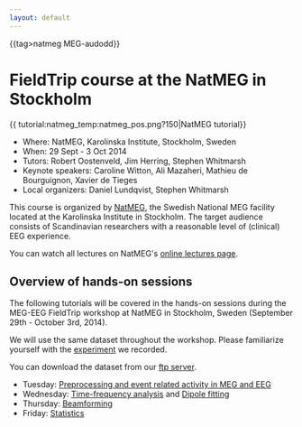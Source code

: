 ```yaml
---
layout: default
---
```


{{tag>natmeg MEG-audodd}}

# FieldTrip course at the NatMEG in Stockholm

{{  tutorial:natmeg_temp:natmeg_pos.png?150|NatMEG tutorial}}

*  Where: NatMEG, Karolinska Institute, Stockholm, Sweden
*  When: 29 Sept - 3 Oct 2014
*  Tutors: Robert Oostenveld, Jim Herring, Stephen Whitmarsh
*  Keynote speakers: Caroline Witton, Ali Mazaheri, Mathieu de Bourguignon, Xavier de Tieges
*  Local organizers: Daniel Lundqvist, Stephen Whitmarsh

This course is organized by [NatMEG](http://www.natmeg.se), the Swedish National MEG facility located at the Karolinska Institute in Stockholm. The target audience consists of Scandinavian researchers with a reasonable level of (clinical) EEG experience.

You can watch all lectures on NatMEG's [online lectures page](http://natmeg.se/wp/activities/natmeg-lectures/).

## Overview of hands-on sessions

The following tutorials will be covered in the hands-on sessions during the MEG-EEG FieldTrip workshop at NatMEG in Stockholm, Sweden (September 29th - October 3rd, 2014).

We will use the same dataset throughout the workshop. Please familiarize yourself with the [experiment](/tutorial/natmeg/dataset) we recorded.

You can download the dataset from our [ftp server](ftp://ftp.fieldtriptoolbox.org/pub/fieldtrip/tutorial/natmeg).

*  Tuesday: [Preprocessing and event related activity in MEG and EEG](/tutorial/natmeg/preprocessing)
*  Wednesday: [Time-frequency analysis](/tutorial/natmeg/timefrequency) and [Dipole fitting](/tutorial/natmeg/dipolefitting)
*  Thursday: [Beamforming](/tutorial/natmeg/beamforming)
*  Friday: [Statistics](/tutorial/natmeg/statistics)
